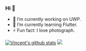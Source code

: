 ### Hi 👋
- 🔭 I’m currently working on UWP.
- 🌱 I’m currently learning Flutter.
- ⚡ Fun fact: I love photograph.

[![Vincent's github stats](https://github-readme-stats.vercel.app/api?username=hupo376787&show_icons=true)](https://github.com/hupo376787/github-readme-stats)
![](https://github.blog/wp-content/uploads/2019/05/mona-heart-featured.png?w=600)

<!--
**hupo376787/hupo376787** is a ✨ _special_ ✨ repository because its `README.md` (this file) appears on your GitHub profile.

Here are some ideas to get you started:

- 🔭 I’m currently working on ...
- 🌱 I’m currently learning ...
- 👯 I’m looking to collaborate on ...
- 🤔 I’m looking for help with ...
- 💬 Ask me about ...
- 📫 How to reach me: ...
- 😄 Pronouns: ...
- ⚡ Fun fact: ...
-->
